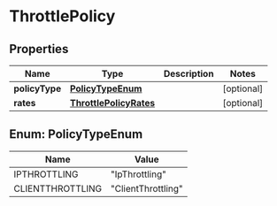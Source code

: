 

# ThrottlePolicy

## Properties

Name | Type | Description | Notes
------------ | ------------- | ------------- | -------------
**policyType** | [**PolicyTypeEnum**](#PolicyTypeEnum) |  |  [optional]
**rates** | [**ThrottlePolicyRates**](ThrottlePolicyRates.md) |  |  [optional]



## Enum: PolicyTypeEnum

Name | Value
---- | -----
IPTHROTTLING | &quot;IpThrottling&quot;
CLIENTTHROTTLING | &quot;ClientThrottling&quot;



